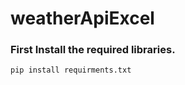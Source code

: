 # weatherApiExcel
### First Install the required libraries.
~~~python
pip install requirments.txt
~~~
